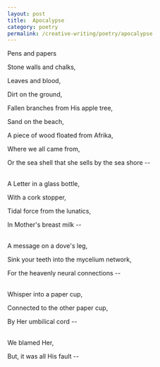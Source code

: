 ```yaml
---
layout: post
title:  Apocalypse
category: poetry
permalink: /creative-writing/poetry/apocalypse
---
```


Pens and papers

Stone walls and chalks,

Leaves and blood,

Dirt on the ground,

Fallen branches from His apple tree,

Sand on the beach,

A piece of wood floated from Afrika,

Where we all came from,

Or the sea shell that she sells by the sea shore --
<br /><br />

A Letter in a glass bottle,

With a cork stopper,

Tidal force from the lunatics,

In Mother's breast milk --
<br /><br />

A message on a dove's leg,

Sink your teeth into the mycelium network,

For the heavenly neural connections --
<br /><br />

Whisper into a paper cup,

Connected to the other paper cup,

By Her umbilical cord --
<br /><br />

We blamed Her,

But, it was all His fault --
<br /><br />
